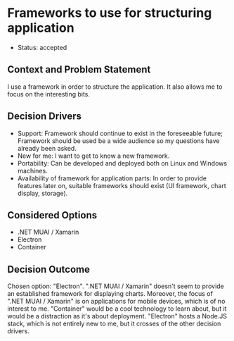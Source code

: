 # Frameworks to use for structuring application

* Status: accepted

## Context and Problem Statement

I use a framework in order to structure the application. It also allows me to focus on the interesting bits.

## Decision Drivers

* Support: Framework should continue to exist in the foreseeable future; Framework should be used be a wide audience so my questions have already been asked.
* New for me: I want to get to know a new framework.
* Portability: Can be developed and deployed both on Linux and Windows machines.
* Availability of framework for application parts: In order to provide features later on, suitable frameworks should exist (UI framework, chart display, storage).

## Considered Options

* .NET MUAI / Xamarin
* Electron
* Container 

## Decision Outcome

Chosen option: "Electron". ".NET MUAI / Xamarin" doesn't seem to provide an established framework for displaying charts. Moreover, the focus of ".NET MUAI / Xamarin" is on applications for mobile devices, which is of no interest to me. "Container" would be a cool technology to learn about, but it would be a distraction as it's about deployment. "Electron" hosts a Node.JS stack, which is not entirely new to me, but it crosses of the other decision drivers.